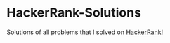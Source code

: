 # HackerRank-Solutions
Solutions of all problems that I solved on [HackerRank](https://www.hackerrank.com/)!
